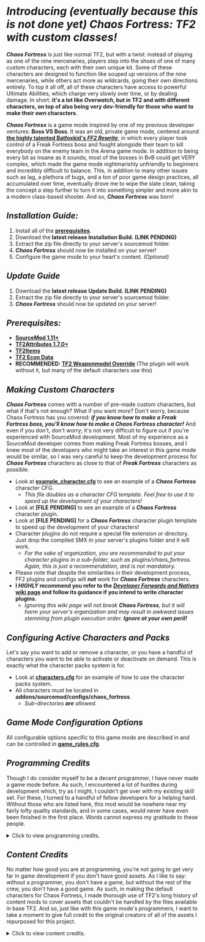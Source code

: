 # *Introducing (eventually because this is not done yet) Chaos Fortress: TF2 with custom classes!*
***Chaos Fortress*** is just like normal TF2, but with a twist: instead of playing as one of the nine mercenaries, players step into the shoes of one of many custom characters, each with their own unique kit. Some of these characters are designed to function like souped up versions of the nine mercenaries, while others act more as wildcards, going their own directions entirely. To top it all off, all of these characters have access to powerful Ultimate Abilities, which charge very slowly over time, or by dealing damage. In short: **it's a lot like *Overwatch*, but in TF2 and with different characters, on top of also being very dev-friendly for those who want to make their own characters**.

***Chaos Fortress*** is a game mode inspired by one of my previous developer ventures: **Boss VS Boss**. It was an old, private game mode, centered around **[the highly talented Batfoxkid's _FF2 Rewrite_](https://github.com/Batfoxkid/Freak-Fortress-2-Rewrite)**, in which every player took control of a Freak Fortress boss and fought alongside their team to kill everybody on the enemy team in the Arena game mode. In addition to being every bit as insane as it sounds, most of the bosses in BvB could get VERY complex, which made the game mode nightmarishly unfriendly to beginners and incredibly difficult to balance. This, in addition to many other issues such as lag, a plethora of bugs, and a ton of poor game design practices, all accumulated over time, eventually drove me to wipe the slate clean, taking the concept a step further to turn it into something simpler and more akin to a modern class-based shooter. And so, ***Chaos Fortress*** was born!
 
## *Installation Guide:*
  1. Install all of the **[prerequisites](https://github.com/SupremeSpookmaster/Chaos-Fortress#prerequisites)**.
  2. Download the **latest release Installation Build. (LINK PENDING)**
  3. Extract the zip file directly to your server's sourcemod folder.
  4. ***Chaos Fortress*** should now be installed on your server!
  5. Configure the game mode to your heart's content. *(Optional)*

## *Update Guide*
  1. Download the **latest release Update Build. (LINK PENDING)**
  2. Extract the zip file directly to your server's sourcemod folder.
  3. ***Chaos Fortress*** should now be updated on your server!

## *Prerequisites:*
- **[SourceMod 1.11+](https://www.sourcemod.net/downloads.php)**
- **[TF2Attributes 1.7.0+](https://github.com/FlaminSarge/tf2attributes)**
- **[TF2Items](https://github.com/asherkin/TF2Items)**
- **[TF2 Econ Data](https://github.com/nosoop/SM-TFEconData)**
- **RECOMMENDED: [TF2 Weaponmodel Override](https://github.com/Zabaniya001/TF2CA-weaponmodel_override)** (The plugin will work without it, but many of the default characters use this)

## *Making Custom Characters*
***Chaos Fortress*** comes with a number of pre-made custom characters, but what if that's not enough? What if you want *more*? Don't worry, because Chaos Fortress has you covered: ***if you know how to make a Freak Fortress boss, you'll know how to make a Chaos Fortress character!*** And even if you don't, don't worry; it's not very difficult to figure out if you're experienced with SourceMod development. Most of my experience as a SourceMod developer comes from making Freak Fortress bosses, and I knew most of the developers who might take an interest in this game mode would be similar, so I was very careful to keep the development process for ***Chaos Fortress*** characters as close to that of ***Freak Fortress*** characters as possible.
  - Look at **[example_character.cfg](addons/sourcemod/configs/chaos_fortress/example_character.cfg)** to see an example of a ***Chaos Fortress*** character CFG.
    - *This file doubles as a character CFG template. Feel free to use it to speed up the development of your characters!*
  - Look at **[FILE PENDING]** to see an example of a ***Chaos Fortress*** character plugin.
  - Look at **[FILE PENDING]** for a ***Chaos Fortress*** character plugin template to speed up the development of your characters!
  - Character plugins do not require a special file extension or directory. Just drop the compiled SMX in your server's plugins folder and it will work.
    - *For the sake of organization, you are recommended to put your character plugins in a sub-folder, such as plugins/chaos_fortress. Again, this is just a recommendation, and is not mandatory.*
  - Please note that despite the similarities in their development process, FF2 plugins and configs will ***not*** work for ***Chaos Fortress*** characters.
  - **I *HIGHLY* recommend you refer to the [_Developer Forwards and Natives_ wiki page](https://github.com/SupremeSpookmaster/Chaos-Fortress/wiki/Developer-Forwards-and-Natives) and follow its guidance if you intend to write character plugins.**
    - *Ignoring this wiki page will not break ***Chaos Fortress***, but it will harm your server's organization and may result in awkward issues stemming from plugin execution order. **Ignore at your own peril!***

## *Configuring Active Characters and Packs*
Let's say you want to add or remove a character, or you have a handful of characters you want to be able to activate or deactivate on demand. This is exactly what the character packs system is for.
  - Look at **[characters.cfg](addons/sourcemod/data/chaos_fortress/characters.cfg)** for an example of how to use the character packs system.
  - All characters must be located in **addons/sourcemod/configs/chaos_fortress**.
      - *Sub-directories **are** allowed.*
   
## *Game Mode Configuration Options*
All configurable options specific to this game mode are described in and can be controlled in **[game_rules.cfg](addons/sourcemod/data/chaos_fortress/game_rules.cfg)**.

## *Programming Credits*
Though I do consider myself to be a decent programmer, I have never made a game mode before. As such, I encountered a lot of hurdles during development which, try as I might, I couldn't get over with my existing skill set. For these, I turned to a handful of fellow developers for a helping hand. Without those who are listed here, this mod would be nowhere near my fairly lofty quality standards, and in some cases, would never have even been finished in the first place. Words cannot express my gratitude to these people.
<details>

<summary>Click to view programming credits.</summary>

  - **[Artvin](https://github.com/artvin01)** and **[Batfoxkid](https://github.com/Batfoxkid)** (Creators of ***[TF2 Zombie Riot](https://github.com/artvin01/TF2-Zombie-Riot)***, which I borrowed code from at certain points, lots of general advice and support)
  - **[Zabaniya001, AKA Suza](https://github.com/Zabaniya001/Zabaniya001)** (Various tips and tricks, help regarding code cleanliness and performance, lots of help with unfamiliar coding territory)
  - **[CookieCat](https://github.com/CookieCat45)** (Help with finding netprops when I was unable to find them myself)
  - ...And of course, myself: **[Spookmaster](https://github.com/SupremeSpookmaster)** (Lead Dev, Game Mode Creator, All Default Characters)
</details>

## *Content Credits*
No matter how good you are at programming, you're not going to get very far in game development if you don't have good assets. As I like to say: without a programmer, you don't have a game, but without the rest of the crew, you don't have a good game. As such, in making the default characters for Chaos Fortress, I made thorough use of TF2's long history of content mods to cover assets that couldn't be handled by the files available in base TF2. And so, just like with this game mode's programmers, I want to take a moment to give full credit to the original creators of all of the assets I repurposed for this project.
<details>

<summary>Click to view content credits.</summary>

### Mercenary
 - **[DannyBoi151](https://gamebanana.com/members/1382615)** and **[stiffy360](https://gamebanana.com/members/707880)** (ported the **[Fruit Shop Fiend](https://gamebanana.com/mods/197791)** to TF2, which I used for Mercenary's assault rifle)
 - **[Stachekip](https://www.youtube.com/user/Stachekip)** (Voice actor for the Mercenary from **[Open Fortress](https://openfortress.fun/)**, whom Mercenary was originally intended to be before he was converted to a sniper OC to cut down on downloads)
### Spookmaster Bones
 - **[Vargskelethor, AKA Vinesauce Joel](https://www.twitch.tv/vargskelethor)** (Voice)
 - **[The 14th Doctor](https://gamebanana.com/members/1448519)** (Creator of the **[Vinesauce Joel Over Soldier Voice Pack](https://gamebanana.com/sounds/46534)** mod which I took specific sound clips from for dialogue)
</details>
